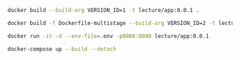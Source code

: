 ```bash
docker build --build-arg VERSION_ID=1 -t lecture/app:0.0.1 .
```
```bash
docker build -f Dockerfile-multistage --build-arg VERSION_ID=2 -t lecture/app:0.0.1 .
```
```bash
docker run -it -d --env-file=.env -p8080:8080 lecture/app:0.0.1
```
```bash
docker-compose up --build --detach
```